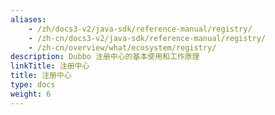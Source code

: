 ```yaml
---
aliases:
    - /zh/docs3-v2/java-sdk/reference-manual/registry/
    - /zh-cn/docs3-v2/java-sdk/reference-manual/registry/
    - /zh-cn/overview/what/ecosystem/registry/
description: Dubbo 注册中心的基本使用和工作原理
linkTitle: 注册中心
title: 注册中心
type: docs
weight: 6
---
```

